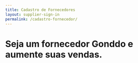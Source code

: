 ```yaml
---
title: Cadastro de Fornecedores
layout: supplier-sign-in
permalink: /cadastro-fornecedor/
---
```


<div class="gnd-supplier-sign-in-title">
  <h1>Seja um <strong>fornecedor</strong> Gonddo e aumente suas vendas.</h1>
</div>
